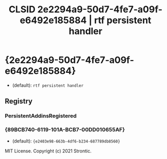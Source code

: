 ﻿---
title: "CLSID 2e2294a9-50d7-4fe7-a09f-e6492e185884 | rtf persistent handler"
excerpt: What is COM-Object CLSID 2e2294a9-50d7-4fe7-a09f-e6492e185884?
---

# {2e2294a9-50d7-4fe7-a09f-e6492e185884}

* (default): `rtf persistent handler`

## Registry


### PersistentAddinsRegistered


### {89BCB740-6119-101A-BCB7-00DD010655AF}

* (default): `{e2403e98-663b-4df6-b234-687789db8560}`

MIT License. Copyright (c) 2021 Strontic.


